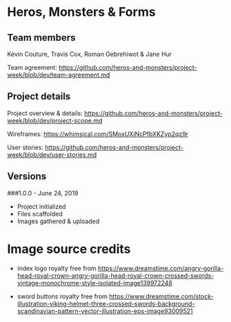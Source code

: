 # Heros, Monsters & Forms

## Team members

Kevin Couture, Travis Cox, Roman Gebrehiwot & Jane Hur

Team agreement: https://github.com/heros-and-monsters/project-week/blob/dev/team-agreement.md

## Project details

Project overview & details: https://github.com/heros-and-monsters/project-week/blob/dev/project-scope.md

Wireframes: https://whimsical.com/SMoxUXiNcPfbXKZyp2qz9r

User stories: https://github.com/heros-and-monsters/project-week/blob/dev/user-stories.md

## Versions

###1.0.0 - June 24, 2019

- Project initialized
- Files scaffolded
- Images gathered & uploaded

# Image source credits

- index logo royalty free from https://www.dreamstime.com/angry-gorilla-head-royal-crown-angry-gorilla-head-royal-crown-crossed-swords-vintage-monochrome-style-isolated-image139972248

- sword buttons royalty free from https://www.dreamstime.com/stock-illustration-viking-helmet-three-crossed-swords-background-scandinavian-pattern-vector-illustration-eps-image93009521
